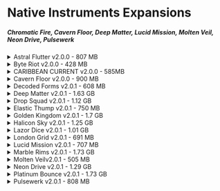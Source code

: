 # Native Instruments Expansions

##### Chromatic Fire, Cavern Floor, Deep Matter, Lucid Mission, Molten Veil, Neon Drive, Pulsewerk

<details>

<summary>Astral Flutter v2.0.0 - 807 MB </summary>

[AudioDemo](https://www.native-instruments.com/en/products/komplete/expansions/astral-flutter/)

| Version | Description Text | Components |
| :-----: | :--------------- | :---------: |
| 2.0.0 - 2018-02-19 | 40 MASCHINE and 43 BATTERY Kits with circuit-bent sounds, distorted leads, and noises from modified video game consoles and classic computers. 50 MASSIVE presets for atmospheric sounds and tripped-out melodic chords. Includes also Audio Loops exported from Maschine | Maschine 2.7.2 , Battery 4.1, Massive Synth, Monark, Prism, Reaktor6 |

</details>

<details>

<summary>Byte Riot v2.0.0 - 428 MB </summary>

[AudioDemo](https://www.native-instruments.com/en/products/komplete/expansions/byte-riot/)

| Version | Description Text | Components |
| :-----: | :--------------- | :---------: |
| 2.0.0 - 2018-02-19 | 41 MASCHINE Kits - 51 BATTERY Kits -. 50 MASSIVE presets for atmospheric sounds and tripped-out melodic chords. Includes also Audio Loops exported from Maschine. Customizable presets for MASSIVE and MONARK by top sound designers give you the perfect sounds for your genre.| Maschine 2.7.2 , Battery 4.1, Massive Synth, Monark, Prism, Reaktor6 |

</details>


<details>

<summary>CARIBBEAN CURRENT v2.0.0 - 585MB </summary>

[AudioDemo](https://www.native-instruments.com/en/products/komplete/expansions/caribbean-current/)

| Version | Description Text | Components |
| :-----: | :--------------- | :---------: |
| 2.0.0 - 2018-02-19 | 40 MASCHINE and 47 BATTERY Kits - 40 MASSIVE presets by top sound designers give you the perfect sounds for your genre.. Includes also Audio Loops exported from Maschine. | Maschine 2.7.2 , Battery 4.1, Massive Synth, Monark, Prism, Reaktor6 |

</details>


<details>

<summary>Cavern Floor v2.0.0 - 900 MB </summary>

[AudioDemo](https://www.native-instruments.com/en/products/komplete/expansions/cavern-floor/)

| Version | Description Text | Components |
| :-----: | :--------------- | :---------: |
| 2.0.0 - 2018-02-19 | 45 MASCHINE and 54 BATTERY Kits - Customizable presets for MASSIVE and MONARK by top sound designers give you the perfect sounds for your genre. Includes also Audio Loops exported from Maschine. | Maschine 2.7.2 , Battery 4.1, Massive Synth, Monark, Prism, Reaktor6 |

</details>


<details>

<summary>Decoded Forms v2.0.1 - 608 MB </summary>

[AudioDemo](https://www.native-instruments.com/en/products/komplete/expansions/decoded-forms/)

| Version | Description Text | Components |
| :-----: | :--------------- | :---------: |
| 2.0.1 - 2018-02-19 | 42 deconstructed, dissected, and dismantled Kits for MASCHINE and BATTERY - Exclusive MASSIVE and MONARK presets designed for rich, melodic bass. Includes also Audio Loops exported from Maschine. | Maschine 2.7.2 , Battery 4.1, Massive Synth, Monark, Prism, Reaktor6 |

</details>


<details>

<summary>Deep Matter v2.0.1 - 1.63 GB </summary>

[AudioDemo](https://www.native-instruments.com/en/products/komplete/expansions/deep-matter/)

| Version | Description Text | Components |
| :-----: | :--------------- | :---------: |
| 2.0.1 - 2018-02-19 | 48 MASCHINE Kits and 52 BATTERY Kits with found sound percussion and atmospheric field recordings - Includes 10 MASSIVE and 15 MONARK presets for perfect-sounding bass, chords, and leads. Includes also Audio Loops exported from Maschine. | Maschine 2.7.2 , Battery 4.1, Massive Synth, Monark, Prism, Reaktor6 |

</details>


<details>

<summary>Drop Squad v2.0.1 - 1.12 GB </summary>

[AudioDemo](https://www.native-instruments.com/en/products/komplete/expansions/drop-squad/)

| Version | Description Text | Components |
| :-----: | :--------------- | :---------: |
| 2.0.1 - 2018-02-19 | 45 MASCHINE and 52 BATTERY Kits for expanding your sonic arsenal - Custom MASSIVE presets for maximum impact. Includes also Audio Loops exported from Maschine. | Maschine 2.7.2 , Battery 4.1, Massive Synth, Monark, Prism, Reaktor6 |

</details>


<details>

<summary>Elastic Thump v2.0.1 - 750 MB </summary>

[AudioDemo](https://www.native-instruments.com/en/products/komplete/expansions/elastic-thump/)

| Version | Description Text | Components |
| :-----: | :--------------- | :---------: |
| 2.0.1 - 2018-02-19 | 48 MASCHINE and 52 BATTERY Kits loaded with FX, EQ, and unique patterns - 20 MASSIVE and 20 MONARK presets for deep, smooth bass sounds. | Maschine 2.7.2 , Battery 4.1, Massive Synth, Monark, Prism, Reaktor6 |

</details>


<details>

<summary>Golden Kingdom v2.0.1 - 1.7 GB </summary>

[AudioDemo](https://www.native-instruments.com/en/products/komplete/expansions/golden-kingdom/)

| Version | Description Text | Components |
| :-----: | :--------------- | :---------: |
| 2.0.1 - 2018-02-19 | 52 MASCHINE and 63 BATTERY Kits packed with samples of overdriven drums, processed instruments, and crushing synths - 37 MASSIVE Presets. | Maschine 2.7.2 , Battery 4.1, Massive Synth, Monark, Prism, Reaktor6 |

</details>


<details>

<summary>Halicon Sky v2.0.1 - 1.25 GB </summary>

[AudioDemo](https://www.native-instruments.com/en/products/komplete/expansions/halcyon-sky/)

| Version | Description Text | Components |
| :-----: | :--------------- | :--------: |
| 2.0.1 - 2018-02-19 | 50 MASCHINE and 55 BATTERY Kits brimming with futuristic downbeat sounds - Exclusive instrument and effect presets for REAKTOR PRISM and MASSIVE. | Maschine 2.7.2 , Battery 4.1, Massive Synth, Monark, Prism, Reaktor6 |

</details>


<details>

<summary>Lazor Dice v2.0.1 - 1.01 GB </summary>

[AudioDemo](https://www.native-instruments.com/en/products/komplete/expansions/lazer-dice/)

| Version | Description Text | Components |
| :-----: | :--------------- | :--------: |
| 2.0.1 - 2018-02-19 | 49 MASCHINE and 54 BATTERY Kits for fresh creative spark - Customizable presets for MASSIVE by top sound designers give you the perfect sounds for your genre. | Maschine 2.7.2 , Battery 4.1, Massive Synth, Monark, Prism, Reaktor6 |

</details>


<details>

<summary>London Grid v2.0.1 - 691 MB </summary>
.

- Drum Sample Breakdown: 97 Kicks, 69 Snares, 40 Claps, 18 Cymbals, 85 Hi Hats, 46 Percussion, 24 Shakers, 11 Toms - Installer Size: 660 MB

[AudioDemo](https://www.native-instruments.com/en/products/komplete/expansions/london-grit/)

| Version | Description - UK Underground | Components |
| :-----: | :--------------- | :--------: |
| 2.0.1 - 2018-02-19 | 41 MASCHINE and 48 BATTERY Kits created by top artists from the underground grime scene - Exclusive MONARK and MASSIVE presets designed for deep bass boom. | Maschine 2.7.2 , Battery 4.1, Massive Synth, Monark, Prism, Reaktor6 |
| SAMPLES AND LOOPS | Raw drum hits and one-shots come DAW-ready – plus tempo-based construction loops give you building blocks for inspiration. |  247 Construction Loops, 395 Drum Samples, 201 One Shots |
| DRUM KITS | Kits come pre-assembled for MASCHINE and BATTERY, with color coding for BATTERY and FX-enhanced kits for MASCHINE. |  48 BATTERY Kits, 41 MASCHINE Kits |
| SYNTH PRESETS | Customizable presets for MASSIVE and MONARK by top sound designers give you the perfect sounds for your genre. |  29 MASSIVE Presets, 22 MONARK Presets |
| MASCHINE EXCLUSIVE | MASCHINE owners get editable patterns for building ideas fast. Plus, multi-effects macros that are custom-made for your sounds. | 11 Projects, 198 Patterns, 64 Drum Synth Presets, 18 Sample Instruments |

</details>


<details>

<summary>Lucid Mission v2.0.1 - 707 MB </summary>
.

- Drum Sample Breakdown: 94 Kicks, 57 Snares, 48 Claps, 59 Cymbals, 89 Hi Hats, 69 Percussion, 24 Shakers, 33 Toms, Installer Size: 800 MB

[AudioDemo](https://www.native-instruments.com/en/products/komplete/expansions/lucid-mission/)

| Version | Description - EDM inspired Groove Shaping | Components |
| :-----: | :--------------- | :--------: |
| 2.0.1 - 2018-02-19 | 40 MASCHINE and 50 BATTERY Kits designed for total sound shaping - MASSIVE presets for basses, leads, and more. | Maschine 2.7.2 , Battery 4.1, Massive Synth, Monark, Prism, Reaktor6 |
| SAMPLES AND LOOPS | Raw drum hits and one-shots come DAW-ready – plus tempo-based construction loops give you building blocks for inspiration. |  214 Construction Loops, 416 Drum Samples, 69 One Shots |
| DRUM KITS | Kits come pre-assembled for MASCHINE and BATTERY, with color coding for BATTERY and FX-enhanced kits for MASCHINE. |  50 BATTERY Kits, 40 MASCHINE Kits |
| SYNTH PRESETS | Customizable presets for MASSIVE by top sound designers give you the perfect sounds for your genre. |  55 MASSIVE Presets |
| MASCHINE EXCLUSIVE | MASCHINE owners get editable patterns for building ideas fast. Plus, multi-effects macros that are custom-made for your sounds. | 8 Projects, 120 Patterns, 33 Drum Synth Presets, 4 Sample Instruments |

</details>


<details>

<summary>Marble Rims v2.0.1 - 1.73 GB </summary>
.

- Drum Sample Breakdown: 91 Kicks, 68 Snares, 66 Claps, 10 Cymbals, 106 Hi Hats, 135 Percussion, 74 Shakers, 33 Toms - Installer Size: 2.39 GB

[AudioDemo](https://www.native-instruments.com/en/products/komplete/expansions/marble-rims/)

| Version | Description - West Cost funked out | Components |
| :-----: | :--------------- | :--------: |
| 2.0.1 - 2018-02-19 | Includes 52 MASCHINE and 58 BATTERY Kits that take you straight to the heart of the SoCal sound  | Maschine 2.7.2 , Battery 4.1, Massive Synth, Monark, Prism, Reaktor6 |
| SAMPLES AND LOOPS | Raw drum hits and one-shots come DAW-ready – plus tempo-based construction loops give you building blocks for inspiration.. |  342 Construction Loops, 584 Drum Samples, 100 One Shots |
| DRUM KITS | Kits come pre-assembled for MASCHINE and BATTERY, with color coding for BATTERY and FX-enhanced kits for MASCHINE. |  58 BATTERY Kits, 52 MASCHINE Kits |
| MASCHINE EXCLUSIVE | MASCHINE owners get editable patterns for building ideas fast. Plus, multi-effects macros that are custom-made for your sounds. | 5 Projects, 150 Patterns, 127 Drum Synth Presets, 4 Sample Instruments |

</details>


<details>

<summary>Molten Veilv2.0.1 - 505 MB </summary>
.

- Drum Sample Breakdown: 65 Kicks, 49 Snares, 50 Claps, 50 Cymbals, 90 Hi Hats, 84 Percussion, 21 Shakers, 19 Toms - Installer Size: 720 MB

[AudioDemo](https://www.native-instruments.com/en/products/komplete/expansions/molten-veil/)

| Version | Description - West Cost funked out | Components |
| :-----: | :--------------- | :--------: |
| 2.0.1 - 2018-02-19 | 42 MASCHINE and 47 BATTERY Drum Synth-focused Kits for immediate, detailed sound shaping. MASSIVE and MONARK presets for powerful, floor-rumbling bass  | Maschine 2.7.2 , Battery 4.1, Massive Synth, Monark, Prism, Reaktor6 |
| SAMPLES AND LOOPS | Raw drum hits and one-shots come DAW-ready – plus tempo-based construction loops give you building blocks for inspiration. |  212 Construction Loops , 428 Drum Samples, 210 One Shots |
| DRUM KITS | Kits come pre-assembled for MASCHINE and BATTERY, with color coding for BATTERY and FX-enhanced kits for MASCHINE. |   47 BATTERY Kits, 42 MASCHINE Kits |
| SYNTH PRESETS | Customizable presets for MASSIVE and MONARK by top sound designers give you the perfect sounds for your genre. |   40 MASSIVE Presets, 45 MONARK Preset |
| MASCHINE EXCLUSIVE | MASCHINE owners get editable patterns for building ideas fast. Plus, multi-effects macros that are custom-made for your sounds. | 7 Projects, 170+ Patterns, 178 Drum Synth Presets |

</details>


<details>

<summary>Neon Drive v2.0.1 - 1.29 GB </summary>
.

- Drum Sample Breakdown: 54 Kicks, 40 Snares, 36 Claps, 43 Cymbals, 75 Hi Hats, 53 Percussion, 19 Shakers, 24 Toms, Installer Size: 2.11 GB

[AudioDemo](https://www.native-instruments.com/en/products/komplete/expansions/neon-drive/)

| Version | Description - Modern Synth Pop | Components |
| :-----: | :--------------- | :--------: |
| 2.0.1 - 2018-02-19 | 45 MASCHINE and 50 BATTERY Kits with inspiring patterns and projects. MASSIVE and MONARK presets for powerful, floor-rumbling bass  | Maschine 2.7.2 , Battery 4.1, Massive Synth, Monark, Prism, Reaktor6 |
| SAMPLES AND LOOPS | Raw drum hits and one-shots come DAW-ready – plus tempo-based construction loops give you building blocks for inspiration. |  395 Construction Loops, 299 Drum Samples, 347 One Shots |
| DRUM KITS | Kits come pre-assembled for MASCHINE and BATTERY, with color coding for BATTERY and FX-enhanced kits for MASCHINE. |   50 BATTERY Kits, 45 MASCHINE Kits |
| SYNTH PRESETS | Customizable presets for MASSIVE and PRISM by top sound designers give you the perfect sounds for your genre. |   40 MASSIVE Presets, 20 REAKTOR PRISM Presets |
| MASCHINE EXCLUSIVE | MASCHINE owners get editable patterns for building ideas fast. Plus, multi-effects macros that are custom-made for your sounds. | 8 Projects, 268 Patterns, 43 Drum Synth Presets |

</details>


<details>

<summary>Platinum Bounce v2.0.1 - 1.73 GB </summary>
.

- Drum Sample Breakdown: 116 Kicks, 99 Snares, 76 Claps, 34 Cymbals, 127 Hi Hats, 52 Percussion, 33 Shakers, 47 Toms, Installer Size: 1.61 GB

[AudioDemo](https://www.native-instruments.com/en/products/komplete/expansions/platinum-bounce/)

| Version | Description - Modern Synth Pop | Components |
| :-----: | :--------------- | :--------: |
| 2.0.1 - 2018-02-19 | Raw drum hits and one-shots come DAW-ready – plus tempo-based construction loops give you building blocks for inspiration. | Maschine 2.7.2 , Battery 4.1, Massive Synth, Monark, Prism, Reaktor6 |
| SAMPLES AND LOOPS | Raw drum hits and one-shots come DAW-ready – plus tempo-based construction loops give you building blocks for inspiration. |  203 Construction Loops, 589 Drum Samples, 211 One Shots |
| DRUM KITS | Kits come pre-assembled for MASCHINE and BATTERY, with color coding for BATTERY and FX-enhanced kits for MASCHINE. |   63 BATTERY Kits, 55 MASCHINE Kits |
| MASCHINE EXCLUSIVE | MASCHINE owners get editable patterns for building ideas fast. Plus, multi-effects macros that are custom-made for your sounds. | 6 Projects, 150+ Patterns, 54 Sample Instruments |

</details>


<details>

<summary>Pulsewerk v2.0.1 - 808 MB </summary>
.

- Drum Sample Breakdown: 91 Kicks, 58 Snares, 34 Claps, 91 Hi Hats, 127 Percussion, 28 Shakers, 16 Toms, Installer Size: 771 MB

[AudioDemo](https://www.native-instruments.com/en/products/komplete/expansions/pulswerk/)

| Version | Description - Modern Synth Pop | Components |
| :-----: | :--------------- | :--------: |
| 2.0.1 - 2018-02-19 | The polished sound of minimalistic techno and house. 50 MASCHINE and 59 BATTERY Kits for carving out distinct tracks for the dancefloor | Maschine 2.7.2 , Battery 4.1, Massive Synth, Monark, Prism, Reaktor6 |
| SAMPLES AND LOOPS | Raw drum hits and one-shots come DAW-ready – plus tempo-based construction loops give you building blocks for inspiration. |  258 Construction Loops, 445 Drum Samples, 354 One Shots |
| DRUM KITS | Kits come pre-assembled for MASCHINE and BATTERY, with color coding for BATTERY and FX-enhanced kits for MASCHINE. |   59 BATTERY Kits, 50 MASCHINE Kits |
| SYNTH PRESETS | Customizable presets for MASSIVE by top sound designers give you the perfect sounds for your genre. |   60 MASSIVE Presets |
| MASCHINE EXCLUSIVE | MASCHINE owners get editable patterns for building ideas fast. Plus, multi-effects macros that are custom-made for your sounds. | 7 Projects, 215 Patterns |

</details>

